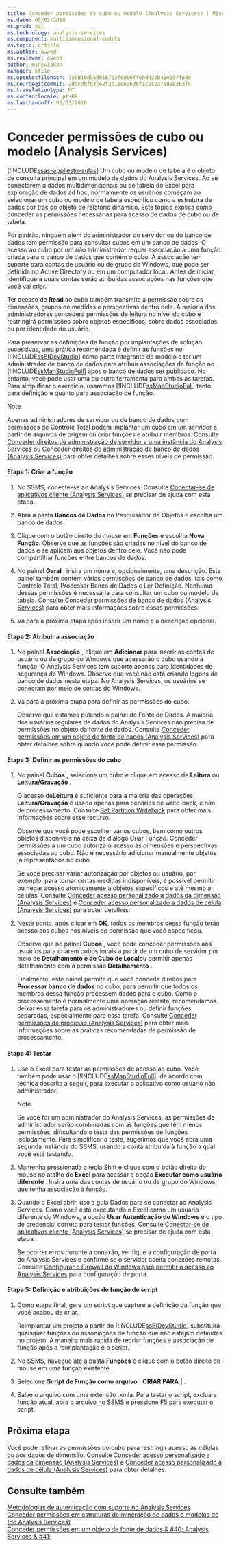 ```yaml
---
title: Conceder permissões de cubo ou modelo (Analysis Services) | Microsoft Docs
ms.date: 05/02/2018
ms.prod: sql
ms.technology: analysis-services
ms.component: multidimensional-models
ms.topic: article
ms.author: owend
ms.reviewer: owend
author: minewiskan
manager: kfile
ms.openlocfilehash: 75b810d559b167e3f6db6ff6bdd22b41e397f6a9
ms.sourcegitcommit: 2ddc0bfb3ce2f2b160e3638f1c2c237a898263f4
ms.translationtype: MT
ms.contentlocale: pt-BR
ms.lasthandoff: 05/03/2018
---
```

# <a name="grant-cube-or-model-permissions-analysis-services"></a>Conceder permissões de cubo ou modelo (Analysis Services)
[!INCLUDE[ssas-appliesto-sqlas](../../includes/ssas-appliesto-sqlas.md)]
  Um cubo ou modelo de tabela é o objeto de consulta principal em um modelo de dados do Analysis Services. Ao se conectarem a dados multidimensionais ou de tabela do Excel para exploração de dados ad hoc, normalmente os usuários começam ao selecionar um cubo ou modelo de tabela específico como a estrutura de dados por trás do objeto de relatório dinâmico. Este tópico explica como conceder as permissões necessárias para acesso de dados de cubo ou de tabela.  
  
 Por padrão, ninguém além do administrador do servidor ou do banco de dados tem permissão para consultar cubos em um banco de dados. O acesso ao cubo por um não administrador requer associação a uma função criada para o banco de dados que contém o cubo. A associação tem suporte para contas de usuário ou de grupo do Windows, que pode ser definida no Active Directory ou em um computador local. Antes de iniciar, identifique a quais contas serão atribuídas associações nas funções que você vai criar.  
  
 Ter acesso de **Read** ao cubo também transmite a permissão sobre as dimensões, grupos de medidas e perspectivas dentro dele. A maioria dos administradores concederá permissões de leitura no nível do cubo e restringirá permissões sobre objetos específicos, sobre dados associados ou por identidade do usuário.  
  
 Para preservar as definições de função por implantações de solução sucessivas, uma prática recomendada é definir as funções no [!INCLUDE[ssBIDevStudio](../../includes/ssbidevstudio-md.md)] como parte integrante do modelo e ter um administrador de banco de dados para atribuir associações de função no [!INCLUDE[ssManStudioFull](../../includes/ssmanstudiofull-md.md)] após o banco de dados ser publicado. No entanto, você pode usar uma ou outra ferramenta para ambas as tarefas. Para simplificar o exercício, usaremos [!INCLUDE[ssManStudioFull](../../includes/ssmanstudiofull-md.md)] tanto para definição e quanto para associação de função.  
  
> [!NOTE]  
>  Apenas administradores de servidor ou de banco de dados com permissões de Controle Total podem implantar um cubo em um servidor a partir de arquivos de origem ou criar funções e atribuir membros. Consulte [Conceder direitos de administração de servidor a uma instância do Analysis Services](../../analysis-services/instances/grant-server-admin-rights-to-an-analysis-services-instance.md) ou [Conceder direitos de administração de banco de dados &#40;Analysis Services&#41;](../../analysis-services/multidimensional-models/grant-database-permissions-analysis-services.md) para obter detalhes sobre esses níveis de permissão.  
  
#### <a name="step-1-create-the-role"></a>Etapa 1: Criar a função  
  
1.  No SSMS, conecte-se ao Analysis Services. Consulte [Conectar-se de aplicativos cliente &#40;Analysis Services&#41;](../../analysis-services/instances/connect-from-client-applications-analysis-services.md) se precisar de ajuda com esta etapa.  
  
2.  Abra a pasta **Bancos de Dados** no Pesquisador de Objetos e escolha um banco de dados.  
  
3.  Clique com o botão direito do mouse em **Funções** e escolha **Nova Função**. Observe que as funções são criadas no nível do banco de dados e se aplicam aos objetos dentro dele. Você não pode compartilhar funções entre bancos de dados.  
  
4.  No painel **Geral** , insira um nome e, opcionalmente, uma descrição. Este painel também contém várias permissões de banco de dados, tais como Controle Total, Processar Banco de Dados e Ler Definição. Nenhuma dessas permissões é necessária para consultar um cubo ou modelo de tabela. Consulte [Conceder permissões de banco de dados &#40;Analysis Services&#41;](../../analysis-services/multidimensional-models/grant-database-permissions-analysis-services.md) para obter mais informações sobre essas permissões.  
  
5.  Vá para a próxima etapa após inserir um nome e a descrição opcional.  
  
#### <a name="step-2-assign-membership"></a>Etapa 2: Atribuir a associação  
  
1.  No painel **Associação** , clique em **Adicionar** para inserir as contas de usuário ou de grupo do Windows que acessarão o cubo usando a função. O Analysis Services tem suporte apenas para identidades de segurança do Windows. Observe que você não está criando logons de banco de dados nesta etapa. No Analysis Services, os usuários se conectam por meio de contas do Windows.  
  
2.  Vá para a próxima etapa para definir as permissões do cubo.  
  
     Observe que estamos pulando o painel de Fonte de Dados. A maioria dos usuários regulares de dados do Analysis Services não precisa de permissões no objeto da fonte de dados. Consulte [Conceder permissões em um objeto de fonte de dados &#40;Analysis Services&#41;](../../analysis-services/multidimensional-models/grant-permissions-on-a-data-source-object-analysis-services.md) para obter detalhes sobre quando você pode definir essa permissão.  
  
#### <a name="step-3-set-cube-permissions"></a>Etapa 3: Definir as permissões do cubo  
  
1.  No painel **Cubos** , selecione um cubo e clique em acesso de **Leitura** ou **Leitura/Gravação** .  
  
     O acesso de**Leitura** é suficiente para a maioria das operações. **Leitura/Gravação** é usado apenas para cenários de write-back, e não de processamento. Consulte [Set Partition Writeback](../../analysis-services/multidimensional-models/set-partition-writeback.md) para obter mais informações sobre esse recurso.  
  
     Observe que você pode escolher vários cubos, bem como outros objetos disponíveis na caixa de diálogo Criar Função. Conceder permissões a um cubo autoriza o acesso às dimensões e perspectivas associadas ao cubo. Não é necessário adicionar manualmente objetos já representados no cubo.  
  
     Se você precisar variar autorização por objetos ou usuário, por exemplo, para tornar certas medidas indisponíveis, é possível permitir ou negar acesso atomicamente a objetos específicos e até mesmo a células. Consulte [Conceder acesso personalizado a dados da dimensão &#40;Analysis Services&#41;](../../analysis-services/multidimensional-models/grant-custom-access-to-dimension-data-analysis-services.md) e [Conceder acesso personalizado a dados de célula &#40;Analysis Services&#41;](../../analysis-services/multidimensional-models/grant-custom-access-to-cell-data-analysis-services.md) para obter detalhes.  
  
2.  Neste ponto, após clicar em **OK**, todos os membros dessa função terão acesso aos cubos nos níveis de permissão que você especificou.  
  
     Observe que no painel **Cubos** , você pode conceder permissões aos usuários para criarem cubos locais a partir de um cubo de servidor por meio de **Detalhamento e de Cubo de Local**ou permitir apenas detalhamento com a permissão **Detalhamento** .  
  
     Finalmente, este painel permite que você conceda direitos para **Processar banco de dados** no cubo, para permitir que todos os membros dessa função processem dados para o cubo. Como o processamento é normalmente uma operação restrita, recomendamos deixar essa tarefa para os administradores ou definir funções separadas, especialmente para essa tarefa. Consulte [Conceder permissões de processo &#40;Analysis Services&#41;](../../analysis-services/multidimensional-models/grant-process-permissions-analysis-services.md) para obter mais informações sobre as práticas recomendadas de permissão de processamento.  
  
#### <a name="step-4-test"></a>Etapa 4: Testar  
  
1.  Use o Excel para testar as permissões de acesso ao cubo. Você também pode usar o [!INCLUDE[ssManStudioFull](../../includes/ssmanstudiofull-md.md)], de acordo com técnica descrita a seguir, para executar o aplicativo como usuário não administrador.  
  
    > [!NOTE]  
    >  Se você for um administrador do Analysis Services, as permissões de administrador serão combinadas com as funções que têm menos permissões, dificultando o teste das permissões de funções isoladamente. Para simplificar o teste, sugerimos que você abra uma segunda instância do SSMS, usando a conta atribuída à função a qual você está testando.  
  
2.  Mantenha pressionada a tecla Shift e clique com o botão direito do mouse no atalho do **Excel** para acessar a opção **Executar como usuário diferente** . Insira uma das contas de usuário ou de grupo do Windows que tenha associação à função.  
  
3.  Quando o Excel abrir, use a guia Dados para se conectar ao Analysis Services. Como você está executando o Excel como um usuário diferente do Windows, a opção **Usar Autenticação do Windows** é o tipo de credencial correto para testar funções. Consulte [Conectar-se de aplicativos cliente &#40;Analysis Services&#41;](../../analysis-services/instances/connect-from-client-applications-analysis-services.md) se precisar de ajuda com esta etapa.  
  
     Se ocorrer erros durante a conexão, verifique a configuração de porta do Analysis Services e confirme se o servidor aceita conexões remotas. Consulte [Configurar o Firewall do Windows para permitir o acesso ao Analysis Services](../../analysis-services/instances/configure-the-windows-firewall-to-allow-analysis-services-access.md) para configuração de porta.  
  
#### <a name="step-5-script-role-definition-and-assignments"></a>Etapa 5: Definição e atribuições de função de script  
  
1.  Como etapa final, gere um script que capture a definição da função que você acabou de criar.  
  
     Reimplantar um projeto a partir do [!INCLUDE[ssBIDevStudio](../../includes/ssbidevstudio-md.md)] substituirá quaisquer funções ou associações de função que não estejam definidas no projeto. A maneira mais rápida de recriar funções e associação de função após a reimplantação é o script.  
  
2.  No SSMS, navegue até a pasta **Funções** e clique com o botão direito do mouse em uma função existente.  
  
3.  Selecione **Script de Função como **arquivo**** | **CRIAR PARA** | .  
  
4.  Salve o arquivo com uma extensão .xmla. Para testar o script, exclua a função atual, abra o arquivo no SSMS e pressione F5 para executar o script.  
  
## <a name="next-step"></a>Próxima etapa  
 Você pode refinar as permissões do cubo para restringir acesso às células ou aos dados de dimensão. Consulte [Conceder acesso personalizado a dados da dimensão &#40;Analysis Services&#41;](../../analysis-services/multidimensional-models/grant-custom-access-to-dimension-data-analysis-services.md) e [Conceder acesso personalizado a dados de célula &#40;Analysis Services&#41;](../../analysis-services/multidimensional-models/grant-custom-access-to-cell-data-analysis-services.md) para obter detalhes.  
  
## <a name="see-also"></a>Consulte também  
 [Metodologias de autenticação com suporte no Analysis Services](../../analysis-services/instances/authentication-methodologies-supported-by-analysis-services.md)   
 [Conceder permissões em estruturas de mineração de dados e modelos de &#40;do Analysis Services&#41;](../../analysis-services/multidimensional-models/grant-permissions-on-data-mining-structures-and-models-analysis-services.md)   
 [Conceder permissões em um objeto de fonte de dados & #40; Analysis Services & #41;](../../analysis-services/multidimensional-models/grant-permissions-on-a-data-source-object-analysis-services.md)  
  
  
